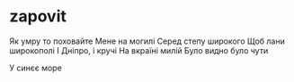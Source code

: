 # zapovit

Як умру то поховайте
Мене на могилі
Серед степу широкого
Щоб лани широкополі
І Дніпро, і кручі
На вкраїні милій
Було видно було чути

У синєє море
